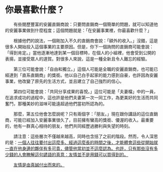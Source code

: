 # 你最喜歡什麼？

&emsp;&emsp;有些閱歷豐富的安麗直銷商說：只要問直銷商一個簡單的問題，就可以知道他的安麗事業做到什麼程度；這個問題就是：「在安麗事業裡，你最喜歡什麼？」

&emsp;&emsp;根據他們的說法，一個剛加入不久的直銷商會說：「額外的收入。」沒錯，這是很多人開始投入這個事業的主要原因。但是，你下一個詢問的直銷商可能會說：「得到肯定。」當他逐漸地達到某一個目標時，在個人的小組裡，他會受到公開的表揚，並接受眾人的道賀。對很多人來說，這是一種全新且令人難忘的經驗。

&emsp;&emsp;第三位可能會說：「自由和獨立。」這個人可能是全職的安麗直銷商，也可能已經達到「直系直銷商」的獎銜。他以自己白手起家的能力感到自豪，也許因為安麗事業，他改變了原先的生活方式，並且建立了自己強烈的信心。

&emsp;&emsp;第四位可能會說：「共同分享成果的喜悅。」這位可能是「夫妻檔」中的一員，在追求成功的過程中，這也許是他們夫妻第一次一同工作，為更美好的生活而共同奮鬥，那種美妙的滋味可能遠超過他們當初所認為的。

&emsp;&emsp;那麼，第五位他會怎麼說呢？只有兩個字：「朋友。」現在跟你講話的這位直銷商，可能已經加入安麗事業很久了，目前擁有蠻高的獎銜、優渥的收入。最重要的，他有一群真心相待的朋友，他們共同經歷過勝利與失望的時刻。

&emsp;&emsp;請注意：這些層次不僅越來越高，同時也含括了之前的階段。然而，令人深思的是：[一個人往往要付出這麼多、經過這麼長的時間之後，才能體會這些從開始就一直在他身邊的夥伴有多可貴，儘管他當初並不這麼認為。也許，只有那些沒有多少錢的人會瞭解這句諺語的真意：友情並不是用錢可以買得到的。]()

&emsp;&emsp;[友情是由真誠付出而來的。]()
